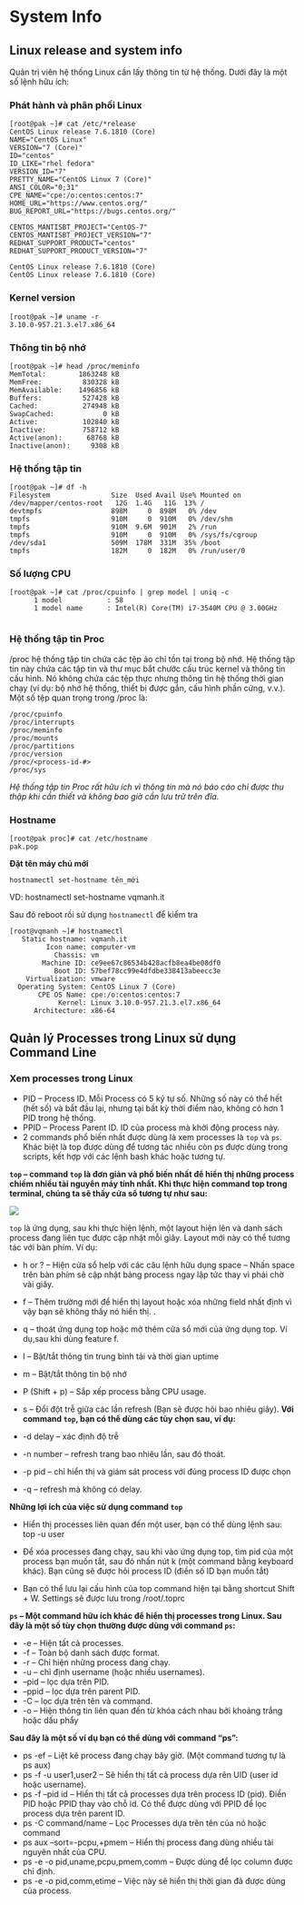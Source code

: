 # System Info

## Linux release and system info

Quản trị viên hệ thống Linux cần lấy thông tin từ hệ thống. Dưới đây là một số lệnh hữu ích:

### Phát hành và phân phối Linux
```
[root@pak ~]# cat /etc/*release
CentOS Linux release 7.6.1810 (Core)
NAME="CentOS Linux"
VERSION="7 (Core)"
ID="centos"
ID_LIKE="rhel fedora"
VERSION_ID="7"
PRETTY_NAME="CentOS Linux 7 (Core)"
ANSI_COLOR="0;31"
CPE_NAME="cpe:/o:centos:centos:7"
HOME_URL="https://www.centos.org/"
BUG_REPORT_URL="https://bugs.centos.org/"

CENTOS_MANTISBT_PROJECT="CentOS-7"
CENTOS_MANTISBT_PROJECT_VERSION="7"
REDHAT_SUPPORT_PRODUCT="centos"
REDHAT_SUPPORT_PRODUCT_VERSION="7"

CentOS Linux release 7.6.1810 (Core)
CentOS Linux release 7.6.1810 (Core)
```

### Kernel version

```
[root@pak ~]# uname -r
3.10.0-957.21.3.el7.x86_64
```

### Thông tin bộ nhớ
```
[root@pak ~]# head /proc/meminfo
MemTotal:        1863248 kB
MemFree:          830328 kB
MemAvailable:    1496856 kB
Buffers:          527428 kB
Cached:           274948 kB
SwapCached:            0 kB
Active:           102840 kB
Inactive:         758712 kB
Active(anon):      68768 kB
Inactive(anon):     9308 kB
```

### Hệ thống tập tin

```
[root@pak ~]# df -h
Filesystem               Size  Used Avail Use% Mounted on
/dev/mapper/centos-root   12G  1.4G   11G  13% /
devtmpfs                 898M     0  898M   0% /dev
tmpfs                    910M     0  910M   0% /dev/shm
tmpfs                    910M  9.6M  901M   2% /run
tmpfs                    910M     0  910M   0% /sys/fs/cgroup
/dev/sda1                509M  178M  331M  35% /boot
tmpfs                    182M     0  182M   0% /run/user/0
```

### Số lượng CPU
```
[root@pak ~]# cat /proc/cpuinfo | grep model | uniq -c
      1 model           : 58
      1 model name      : Intel(R) Core(TM) i7-3540M CPU @ 3.00GHz
    
```
### Hệ thống tập tin Proc

/proc hệ thống tập tin chứa các tệp ảo chỉ tồn tại trong bộ nhớ. Hệ thống tập tin này chứa các tập tin và thư mục bắt chước cấu trúc kernel và thông tin cấu hình. Nó không chứa các tệp thực nhưng thông tin hệ thống thời gian chạy (ví dụ: bộ nhớ hệ thống, thiết bị được gắn, cấu hình phần cứng, v.v.). Một số tệp quan trọng trong /proc là:

```
/proc/cpuinfo
/proc/interrupts
/proc/meminfo
/proc/mounts
/proc/partitions
/proc/version
/proc/<process-id-#>
/proc/sys
```
*Hệ thống tập tin Proc rất hữu ích vì thông tin mà nó báo cáo chỉ được thu thập khi cần thiết và không bao giờ cần lưu trữ trên đĩa.*

### Hostname

```
[root@pak proc]# cat /etc/hostname
pak.pop
```
**Đặt tên máy chủ mới**

`hostnamectl set-hostname tên_mới`

VD: hostnamectl set-hostname vqmanh.it

Sau đó reboot rồi sử dụng `hostnamectl` để kiểm tra

```
[root@vqmanh ~]# hostnamectl
   Static hostname: vqmanh.it
         Icon name: computer-vm
           Chassis: vm
        Machine ID: ce9ee67c86534b428acfb8ea4be08df0
           Boot ID: 57bef78cc99e4dfdbe338413abeecc3e
    Virtualization: vmware
  Operating System: CentOS Linux 7 (Core)
       CPE OS Name: cpe:/o:centos:centos:7
            Kernel: Linux 3.10.0-957.21.3.el7.x86_64
      Architecture: x86-64
```

## Quản lý Processes trong Linux sử dụng Command Line

###  Xem processes trong Linux

- PID – Process ID. Mỗi Process có 5 ký tự số. Những số này có thể hết (hết số) và bắt đầu lại, nhưng tại bất kỳ thời điểm nào, không có hơn 1 PID trong hệ thống.
- PPID – Process Parent ID. ID của process mà khởi động process này.
- 2 commands phổ biến nhất được dùng là xem processes là `top` và `ps`. Khác biệt là top được dùng để tương tác nhiều còn ps được dùng trong scripts, kết hợp với các lệnh bash khác hoặc tương tự.

**`top` – command `top` là đơn giản và phổ biến nhất để hiển thị những process chiếm nhiều tài nguyên máy tính nhất.  Khi thực hiện command  top trong terminal, chúng ta sẽ thấy cửa sổ tương tự như sau:**

<img src=https://imgur.com/Kbm3Cdy.jpg>

`top` là ứng dụng, sau khi thực hiện lệnh, một layout hiện lên và danh sách process đang liên tục được cập nhật mỗi giây. Layout mới này có thể tương tác với bàn phím.
 Ví dụ:

- h or ? – Hiện cửa sổ help với các câu lệnh hữu dụng
space – Nhấn space trên bàn phím sẽ cập nhật bảng process ngay lập tức thay vì phải chờ vài giây.
- f – Thêm trường mới để hiển thị layout hoặc xóa những field nhất định vì vậy bạn sẽ không thấy nó hiển thị. .
- q – thoát ứng dụng top hoặc mở thêm cửa sổ mới của ứng dụng top. Ví dụ,sau khi dùng feature f.
- l – Bật/tắt thông tin trung bình tải và thời gian uptime
- m – Bật/tắt thông tin bộ nhớ
- P (Shift + p) – Sắp xếp process bằng CPU usage.
- s – Đổi đột trễ giữa các lần refresh (Bạn sẽ được hỏi bao nhiêu giây).
**Với command `top`, bạn có thể dùng các tùy chọn sau, ví dụ:**

- -d delay – xác định độ trễ
- -n number – refresh trang bao nhiêu lần, sau đó thoát.
- -p pid – chỉ hiển thị và giám sát process với đúng process ID được chọn
- -q – refresh mà không có delay.

**Những lợi ích của việc sử dụng command  `top`**

- Hiển thị processes liên quan đến một user, bạn có thể dùng lệnh sau: top -u user

- Để xóa processes đang chạy, sau khi vào ứng dụng top, tìm pid của một process bạn muốn tắt, sau đó nhấn nút k (một command bằng keyboard khác). Bạn cũng sẽ được hỏi process ID (điền số ID bạn muốn tắt)
- Bạn có thể lưu lại cấu hình của top command hiện tại bằng shortcut Shift + W. Settings sẽ được lưu trong  /root/.toprc

**`ps` – Một command hữu ích khác để hiển thị processes trong Linux. Sau đây là một số tùy chọn thường được dùng với command `ps`:**

- -e – Hiện tất cả processes.
- -f – Toàn bộ danh sách được format.
- -r – Chỉ hiện những process đang chạy.
- -u – chỉ định username (hoặc nhiều usernames).
- –pid – lọc dựa trên PID.
- –ppid – lọc dựa trên parent PID.
- -C – lọc dựa trên tên và command.
- -o – Hiện thông tin liên quan đến từ khóa cách nhau bởi khoảng trắng hoặc dấu phẩy

**Sau đây là một số ví dụ bạn có thể dùng với command “ps”:**

- ps -ef – Liệt kê process đang chạy bây giờ. (Một command tương tự là ps aux)
- ps -f -u user1,user2 – Sẽ hiển thị tất cả process dựa rên UID (user id hoặc username).
- ps -f –pid id – Hiển thị tất cả processes dựa trên process ID (pid). Điền PID hoặc PPID thay vào chỗ id. Có thể được dùng với PPID để lọc process dựa trên parent ID.
- ps -C command/name – Lọc Processes dựa trên tên của nó hoặc command
- ps aux –sort=-pcpu,+pmem – Hiển thị process đang dùng nhiều tài nguyên nhất của CPU.
- ps -e -o pid,uname,pcpu,pmem,comm – Được dùng để lọc column được chỉ định.
- ps -e -o pid,comm,etime – Việc này sẽ hiển thị thời gian đã được dùng của process.